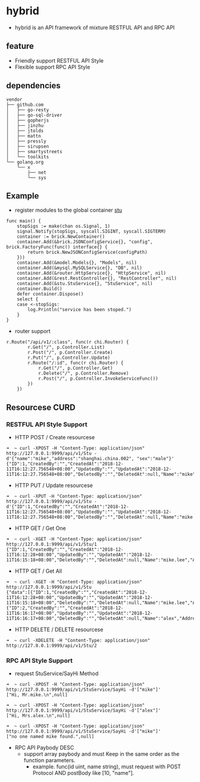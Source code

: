 # hybrid

- hybrid is an API framework of mixture RESTFUL API and RPC API 

## feature 
- Friendly support RESTFUL API Style
- Flexible support RPC API Style

## dependencies

```
vendor
├── github.com
│   ├── go-resty
│   ├── go-sql-driver
│   ├── gopherjs
│   ├── jinzhu
│   ├── jtolds
│   ├── mattn
│   ├── pressly
│   ├── sirupsen
│   ├── smartystreets
│   └── toolkits
└── golang.org
    └── x
        ├── net
        └── sys
```

## Example 

- register modules to the global container [stu](https://github.com/researchlab/hybrid/tree/master/examples/basic)

```
func main() {
	stopSigs := make(chan os.Signal, 1)
	signal.Notify(stopSigs, syscall.SIGINT, syscall.SIGTERM)
	container := brick.NewContainer()
	container.Add(&brick.JSONConfigService{}, "config", brick.FactoryFunc(func() interface{} {
		return brick.NewJSONConfigService(configPath)
	}))
	container.Add(&model.Models{}, "Models", nil)
	container.Add(&mysql.MySQLService{}, "DB", nil)
	container.Add(&router.HttpService{}, "HttpService", nil)
	container.Add(&rest.RestController{}, "RestController", nil)
	container.Add(&stu.StuService{}, "StuService", nil)
	container.Build()
	defer container.Dispose()
	select {
	case <-stopSigs:
		log.Println("service has been stoped.")
	}
}
```

- router support 

```
r.Route("/api/v1/:class", func(r chi.Router) {
		r.Get("/", p.Controller.List)
		r.Post("/", p.Controller.Create)
		r.Put("/", p.Controller.Update)
		r.Route("/:id", func(r chi.Router) {
			r.Get("/", p.Controller.Get)
			r.Delete("/", p.Controller.Remove)
			r.Post("/", p.Controller.InvokeServiceFunc())
		})
	})
```

## Resourcese CURD 

### RESTFUL API Style Support 

- HTTP POST  / Create resourcese
```
➜  ~ curl -XPOST -H "Content-Type: application/json" http://127.0.0.1:9999/api/v1/Stu -d'{"name":"mike","address":"shanghai.china.002", "sex":"male"}'
{"ID":1,"CreatedBy":"","CreatedAt":"2018-12-11T16:12:27.756548+08:00","UpdatedBy":"","UpdatedAt":"2018-12-11T16:12:27.756548+08:00","DeletedBy":"","DeletedAt":null,"Name":"mike","Address":"shanghai.china.002","Sex":"male"}
```

- HTTP PUT / Update resourcese
```
➜  ~ curl -XPUT -H "Content-Type: application/json" http://127.0.0.1:9999/api/v1/Stu -d'{"ID":1,"CreatedBy":"","CreatedAt":"2018-12-11T16:12:27.756548+08:00","UpdatedBy":"","UpdatedAt":"2018-12-11T16:12:27.756548+08:00","DeletedBy":"","DeletedAt":null,"Name":"mike.lee","Address":"shanghai.china.002","Sex":"male"}'
```

- HTTP GET / Get One 
```
➜  ~ curl -XGET -H "Content-Type: application/json" http://127.0.0.1:9999/api/v1/Stu/1
{"ID":1,"CreatedBy":"","CreatedAt":"2018-12-11T16:12:28+08:00","UpdatedBy":"","UpdatedAt":"2018-12-11T16:15:18+08:00","DeletedBy":"","DeletedAt":null,"Name":"mike.lee","Address":"shanghai.china.002","Sex":"male"}
```

- HTTP GET / Get All
```
➜  ~ curl -XGET -H "Content-Type: application/json" http://127.0.0.1:9999/api/v1/Stu
{"data":[{"ID":1,"CreatedBy":"","CreatedAt":"2018-12-11T16:12:28+08:00","UpdatedBy":"","UpdatedAt":"2018-12-11T16:15:18+08:00","DeletedBy":"","DeletedAt":null,"Name":"mike.lee","Address":"shanghai.china.002","Sex":"male"},{"ID":2,"CreatedBy":"","CreatedAt":"2018-12-11T16:16:17+08:00","UpdatedBy":"","UpdatedAt":"2018-12-11T16:16:17+08:00","DeletedBy":"","DeletedAt":null,"Name":"alex","Address":"shanghai.china.002","Sex":"female"}],"page":0,"pageCount":1,"pageSize":10}
```

- HTTP DELETE / DELETE resourcese
```
➜  ~ curl -XDELETE -H "Content-Type: application/json" http://127.0.0.1:9999/api/v1/Stu/2
```

### RPC API Style Support 

- request StuService/SayHi Method 
```
➜  ~ curl -XPOST -H "Content-Type: application/json" http://127.0.0.1:9999/api/v1/StuService/SayHi -d'["mike"]'
["Hi, Mr.mike.\n",null]

➜  ~ curl -XPOST -H "Content-Type: application/json" http://127.0.0.1:9999/api/v1/StuService/SayHi -d'["alex"]'
["Hi, Mrs.alex.\n",null]

➜  ~ curl -XPOST -H "Content-Type: application/json" http://127.0.0.1:9999/api/v1/StuService/SayHi -d'["mike"]'
["no one named mike found.",null]
```

- RPC API Paybody DESC 
  - support array paybody and must Keep in the same order as the function parameters.
	- example. func(id uint, name string), must request with POST Protocol AND postBody like [10, "name"].
